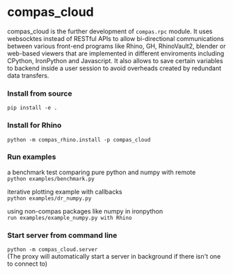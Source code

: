 # compas_cloud
compas_cloud is the further development of `compas.rpc` module. It uses websocktes instead of RESTful APIs to allow bi-directional communications between various front-end programs like Rhino, GH, RhinoVault2, blender or web-based viewers that are implemented in different enviroments including CPython, IronPython and Javascript. It also allows to save certain variables to backend inside a user session to avoid overheads created by redundant data transfers.



### Install from source
`pip install -e .`


### Install for Rhino
`python -m compas_rhino.install -p compas_cloud`


### Run examples
a benchmark test comparing pure python and numpy with remote    
`python examples/benchmark.py`

iterative plotting example with callbacks    
`python examples/dr_numpy.py`

using non-compas packages like numpy in ironpython  
`run examples/example_numpy.py with Rhino`

### Start server from command line
`python -m compas_cloud.server`  
(The proxy will automatically start a server in background if there isn't one to connect to)